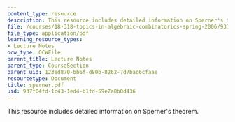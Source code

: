 ```yaml
---
content_type: resource
description: This resource includes detailed information on Sperner's theorem.
file: /courses/18-318-topics-in-algebraic-combinatorics-spring-2006/937f04fd1c431ed4b1fd59e7a8b0d436_sperner.pdf
file_type: application/pdf
learning_resource_types:
- Lecture Notes
ocw_type: OCWFile
parent_title: Lecture Notes
parent_type: CourseSection
parent_uid: 123ed870-bb6f-d80b-8262-7d7bac6cfaae
resourcetype: Document
title: sperner.pdf
uid: 937f04fd-1c43-1ed4-b1fd-59e7a8b0d436
---
```

This resource includes detailed information on Sperner's theorem.

